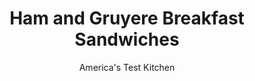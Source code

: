 ---
layout: ../../layouts/MarkdownPostLayout.astro
title: Ham and Gruyere Breakfast Sandwiches
author: America's Test Kitchen
pubDate: 2023-03-15
description: "The perfect egg sandwich starts with perfectly cooked eggs—but then it requires a bit of assembly know-how."
image_url: https://res.cloudinary.com/hksqkdlah/image/upload/ar_1:1,c_fill,dpr_2.0,f_auto,fl_lossy.progressive.strip_profile,g_faces:auto,q_auto:low,w_344/19058_sfs-breakfastsandwich-hamandgruyere-3
tags: ["Main Courses","Cheese","Pork","Eggs","Breakfast & Brunch","Sandwiches"]
calories: 2281
protein: 24
carbohydrates: 24
fats: 40
fiber: 3
ingredients: ["4 , English muffins, split","3 tablespoons, unsalted butter, softened","1/4 cup, mayonnaise","2 teaspoons, Dijon mustard","4 , large eggs","1 tablespoon, vegetable oil","4 thin slices, deli Black Forest ham (4 ounces)","4 ounces, Gruyere cheese, shredded (1 cup)","1 1/2 ounces (1 1/2 cups), baby arugula","4 thin, tomato slices"]
serves: 4
time: "30 minutes"
instructions: ["Adjust oven rack 5 inches from broiler element and heat broiler. Spread insides of muffins evenly with butter and arrange split side up on rimmed baking sheet. Combine mayonnaise and mustard in bowl; set aside. Crack 2 eggs into small bowl and season with salt and pepper. Repeat with remaining 2 eggs and second small bowl.","Broil muffins until golden brown, 2 to 4 minutes, rotating sheet halfway through broiling. Flip muffins and broil until just crisp on second side, 1 to 2 minutes; set aside while cooking eggs.","Heat oil in 12-inch nonstick skillet over medium-high heat until shimmering. Working quickly, pour 1 bowl of eggs in 1 side of pan and second bowl of eggs in other side. Cover and cook for 1 minute.","Working quickly, top each egg with 1 slice of ham and ¼ cup Gruyere. Cover pan, remove from heat, and let stand until Gruyere is melted and egg whites are cooked through, about 2 minutes.","Spread mayonnaise mixture on muffin bottoms and place 1 ham-and-cheese-topped egg on each. Divide arugula evenly among sandwiches, then top with tomato slices and muffin tops. Serve."]
nutrition: ["359 mg Potassium, K","381 mg Phosphorus, P","431 mg Calcium, Ca","3 mg Iron, Fe","51 mg Magnesium, Mg","904 mg Sodium, Na","2 mg Zinc, Zn","40 g Total lipid (fat)","2 mg Niacin","13 g Fatty acids, total monounsaturated","9 g Fatty acids, total polyunsaturated","4 mg Vitamin C, total ascorbic acid","1 µg Vitamin D (D2 + D3)","260 mg Cholesterol","15 g Fatty acids, total saturated","3 g Fiber, total dietary","14 µg Folic acid","63 µg Folate, food","1 g Sugars, total","14 µg Vitamin K (phylloquinone)","118 g Water","28 g Carbohydrate, by difference","87 µg Folate, DFE","24 g Protein","2 mg Vitamin E (alpha-tocopherol)","1 µg Vitamin B-12","245 µg Vitamin A, RAE","24 g Carbohydrates (net)","570 kcal Energy","2281 calories"]
notes: "Our favorite Black Forest deli ham is from Dietz &amp; Watson."
---